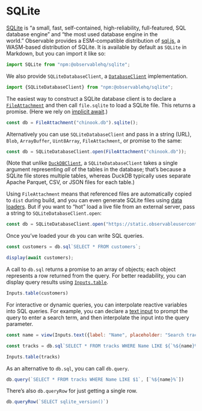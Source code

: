 # SQLite

[SQLite](https://sqlite.org/) is “a small, fast, self-contained, high-reliability, full-featured, SQL database engine” and “the most used database engine in the world.” Observable provides a ESM-compatible distribution of [sql.js](https://sql.js.org), a WASM-based distribution of SQLite. It is available by default as `SQLite` in Markdown, but you can import it like so:

```js echo
import SQLite from "npm:@observablehq/sqlite";
```

We also provide `SQLiteDatabaseClient`, a [`DatabaseClient`](https://observablehq.com/@observablehq/database-client-specification) implementation.

```js echo
import {SQLiteDatabaseClient} from "npm:@observablehq/sqlite";
```

The easiest way to construct a SQLite database client is to declare a [`FileAttachment`](../javascript/files) and then call `file.sqlite` to load a SQLite file. This returns a promise. (Here we rely on [implicit await](../javascript/promises).)

```js echo
const db = FileAttachment("chinook.db").sqlite();
```

Alternatively you can use `SQLiteDatabaseClient` and pass in a string (URL), `Blob`, `ArrayBuffer`, `Uint8Array`, `FileAttachment`, or promise to the same:

```js run=false
const db = SQLiteDatabaseClient.open(FileAttachment("chinook.db"));
```

(Note that unlike [`DuckDBClient`](./duckdb), a `SQLiteDatabaseClient` takes a single argument representing _all_ of the tables in the database; that’s because a SQLite file stores multiple tables, whereas DuckDB typically uses separate Apache Parquet, CSV, or JSON files for each table.)

Using `FileAttachment` means that referenced files are automatically copied to `dist` during build, and you can even generate SQLite files using [data loaders](../loaders). But if you want to “hot” load a live file from an external server, pass a string to `SQLiteDatabaseClient.open`:

```js run=false
const db = SQLiteDatabaseClient.open("https://static.observableusercontent.com/files/b3711cfd9bdf50cbe4e74751164d28e907ce366cd4bf56a39a980a48fdc5f998c42a019716a8033e2b54defdd97e4a55ebe4f6464b4f0678ea0311532605a115");
```

Once you’ve loaded your `db` you can write SQL queries.

```js echo
const customers = db.sql`SELECT * FROM customers`;

display(await customers);
```

A call to `db.sql` returns a promise to an array of objects; each object represents a row returned from the query. For better readability, you can display query results using [`Inputs.table`](./inputs#table).

```js echo
Inputs.table(customers)
```

For interactive or dynamic queries, you can interpolate reactive variables into SQL queries. For example, you can declare a [text input](./inputs#text) to prompt the query to enter a search term, and then interpolate the input into the query parameter.

```js echo
const name = view(Inputs.text({label: "Name", placeholder: "Search track names"}));
```

```js echo
const tracks = db.sql`SELECT * FROM tracks WHERE Name LIKE ${`%${name}%`}`;
```

```js
Inputs.table(tracks)
```

As an alternative to `db.sql`, you can call `db.query`.

```js run=false
db.query(`SELECT * FROM tracks WHERE Name LIKE $1`, [`%${name}%`])
```

There’s also `db.queryRow` for just getting a single row.

```js echo
db.queryRow(`SELECT sqlite_version()`)
```
